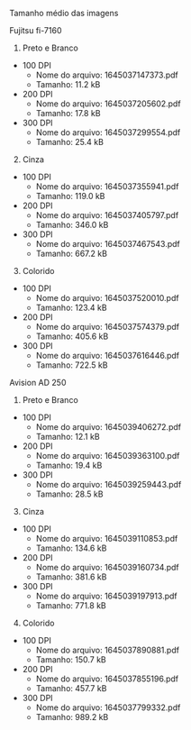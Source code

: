 Tamanho médio das imagens

Fujitsu fi-7160

1. Preto e Branco
* 100 DPI
  - Nome do arquivo: 1645037147373.pdf
  - Tamanho: 11.2 kB
* 200 DPI
  - Nome do arquivo: 1645037205602.pdf
  - Tamanho: 17.8 kB
* 300 DPI
  - Nome do arquivo: 1645037299554.pdf
  - Tamanho: 25.4 kB

2. Cinza
* 100 DPI
  - Nome do arquivo: 1645037355941.pdf
  - Tamanho: 119.0 kB
* 200 DPI
  - Nome do arquivo: 1645037405797.pdf
  - Tamanho: 346.0 kB
* 300 DPI
  - Nome do arquivo: 1645037467543.pdf
  - Tamanho: 667.2 kB

3. Colorido
* 100 DPI
  - Nome do arquivo: 1645037520010.pdf
  - Tamanho: 123.4 kB
* 200 DPI
  - Nome do arquivo: 1645037574379.pdf
  - Tamanho: 405.6 kB
* 300 DPI
  - Nome do arquivo: 1645037616446.pdf
  - Tamanho: 722.5 kB

Avision AD 250

1. Preto e Branco
* 100 DPI
  - Nome do arquivo: 1645039406272.pdf
  - Tamanho: 12.1 kB
* 200 DPI
  - Nome do arquivo: 1645039363100.pdf
  - Tamanho: 19.4 kB
* 300 DPI
  - Nome do arquivo: 1645039259443.pdf
  - Tamanho: 28.5 kB

3. Cinza
* 100 DPI
  - Nome do arquivo: 1645039110853.pdf
  - Tamanho: 134.6 kB
* 200 DPI
  - Nome do arquivo: 1645039160734.pdf
  - Tamanho: 381.6 kB
* 300 DPI
  - Nome do arquivo: 1645039197913.pdf
  - Tamanho: 771.8 kB

4. Colorido
* 100 DPI
  - Nome do arquivo: 1645037890881.pdf
  - Tamanho: 150.7 kB
* 200 DPI
  - Nome do arquivo: 1645037855196.pdf
  - Tamanho: 457.7 kB
* 300 DPI
  - Nome do arquivo: 1645037799332.pdf
  - Tamanho: 989.2 kB
